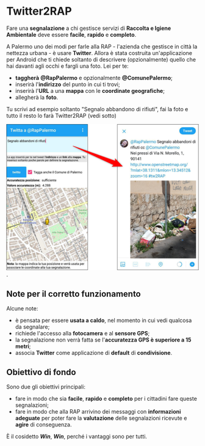 # Twitter2RAP

Fare una **segnalazione** a chi gestisce servizi di **Raccolta e Igiene Ambientale** deve essere **facile**, **rapido** e **completo**.

A Palermo uno dei modi per farle alla RAP - l'azienda che gestisce in città la nettezza urbana - è usare **Twitter**. Allora è stata costruita un'applicazione per Android che ti chiede soltanto di descrivere (opzionalmente) quello che hai davanti agli occhi e fargli una foto. Lei per te:

- **taggherà** **@RapPalermo** e opzionalmente **@ComunePalermo**;
- inserirà l'**indirizzo** del punto in cui ti  trovi;
- inserirà l'**URL** a una **mappa** con le **coordinate geografiche**;
- allegherà la **foto**.

Tu scrivi ad esempio soltanto "Segnalo abbandono di rifiuti", fai la foto e tutto il resto lo farà Twitter2RAP (vedi sotto)

![](./risorse/tw2rap.png).

## Note per il corretto funzionamento

Alcune note:

- è pensata per essere **usata a caldo**, nel momento in cui vedi qualcosa da segnalare;
- richiede l'accesso alla **fotocamera** e al **sensore GPS**;
- la segnalazione non verrà fatta se l'**accuratezza GPS è superiore a 15 metri**;
- associa **Twitter** come applicazione di **default** di **condivisione**.

## Obiettivo di fondo

Sono due gli obiettivi principali:

- fare in modo che sia **facile**, **rapido** e **completo** per i cittadini fare queste segnalazioni;
- fare in modo che alla RAP arrivino dei messaggi con **informazioni adeguate** per poter fare la **valutazione** delle segnalazioni ricevute e **agire** di conseguenza.

È il cosidetto **_Win_**, **_Win_**, perché i vantaggi sono per tutti.